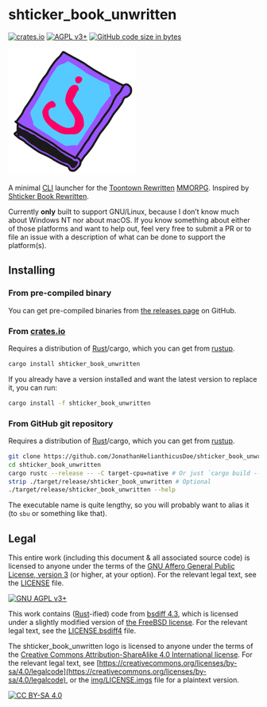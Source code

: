 # shticker_book_unwritten

[![crates.io](https://img.shields.io/crates/v/shticker_book_unwritten)](https://crates.io/crates/shticker_book_unwritten)
[![AGPL v3+](https://img.shields.io/badge/license-GNU%20AGPL%20v3.0%2B-663366)](./LICENSE)
[![GitHub code size in bytes](https://img.shields.io/github/languages/code-size/JonathanHelianthicusDoe/shticker_book_unwritten)](https://github.com/JonathanHelianthicusDoe/shticker_book_unwritten)

![shticker_book_unwritten logo](./img/shticker_book_unwritten_256x256.png)

A minimal [CLI](https://en.wikipedia.org/wiki/Command-line_interface) launcher
for the [Toontown Rewritten](https://www.toontownrewritten.com/)
[MMORPG](https://en.wikipedia.org/wiki/Massively_multiplayer_online_role-playing_game).
Inspired by [Shticker Book
Rewritten](https://github.com/madsciencecoder/Shticker-Book-Rewritten).

Currently **only** built to support GNU/Linux, because I don&rsquo;t know much
about Windows NT nor about macOS. If you know something about either of those
platforms and want to help out, feel very free to submit a PR or to file an
issue with a description of what can be done to support the platform(s).

## Installing

### From pre-compiled binary

You can get pre-compiled binaries from [the releases
page](https://github.com/JonathanHelianthicusDoe/shticker_book_unwritten/releases)
on GitHub.

### From [crates.io](https://crates.io/)

Requires a distribution of [Rust](https://www.rust-lang.org/)/cargo, which you
can get from [rustup](https://rustup.rs/).

```bash
cargo install shticker_book_unwritten
```

If you already have a version installed and want the latest version to replace
it, you can run:

```bash
cargo install -f shticker_book_unwritten
```

### From GitHub git repository

Requires a distribution of [Rust](https://www.rust-lang.org/)/cargo, which you
can get from [rustup](https://rustup.rs/).

```bash
git clone https://github.com/JonathanHelianthicusDoe/shticker_book_unwritten.git
cd shticker_book_unwritten
cargo rustc --release -- -C target-cpu=native # Or just `cargo build --release`
strip ./target/release/shticker_book_unwritten # Optional
./target/release/shticker_book_unwritten --help
```

The executable name is quite lengthy, so you will probably want to alias it (to
`sbu` or something like that).

## Legal

This entire work (including this document &amp; all associated source code) is
licensed to anyone under the terms of the [GNU Affero General Public License,
version 3](https://www.gnu.org/licenses/agpl-3.0.en.html) (or higher, at your
option). For the relevant legal text, see the [LICENSE](./LICENSE) file.

[![GNU AGPL v3+](https://www.gnu.org/graphics/agplv3-with-text-162x68.png "GNU AGPL v3+")](https://www.gnu.org/licenses/agpl-3.0.en.html)

This work contains ([Rust](https://www.rust-lang.org/)-ified) code from [bsdiff
4.3](http://www.daemonology.net/bsdiff/), which is licensed under a slightly
modified version of [the FreeBSD
license](https://www.freebsd.org/copyright/freebsd-license.html). For the
relevant legal text, see the [LICENSE.bsdiff4](./LICENSE.bsdiff4) file.

The shticker_book_unwritten logo is licensed to anyone under the terms of the
[Creative Commons Attribution-ShareAlike 4.0 International
license](https://creativecommons.org/licenses/by-sa/4.0/). For the relevant
legal text, see
[https://creativecommons.org/licenses/by-sa/4.0/legalcode](https://creativecommons.org/licenses/by-sa/4.0/legalcode),
or the [img/LICENSE.imgs](img/LICENSE.imgs) file for a plaintext version.

[![CC BY-SA 4.0](https://i.creativecommons.org/l/by-sa/4.0/88x31.png "CC BY-SA 4.0")](https://creativecommons.org/licenses/by-sa/4.0/)
